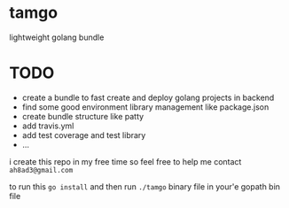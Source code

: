 # tamgo
lightweight golang bundle

# TODO
- create a bundle to fast create and deploy golang projects in backend
- find some good environment library management like package.json
- create bundle structure like patty
- add travis.yml
- add test coverage and test library
- ...



i create this repo in my free time so feel free to help me
contact `ah8ad3@gmail.com`


to run this
`go install` and then run `./tamgo` binary file in your'e gopath bin file